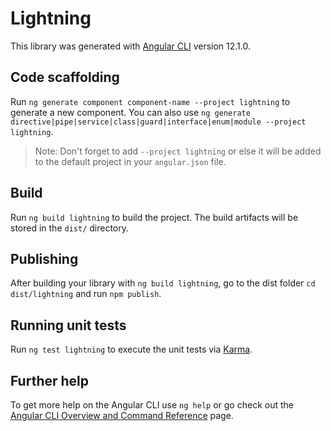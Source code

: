 # Lightning

This library was generated with [Angular CLI](https://github.com/angular/angular-cli) version 12.1.0.

## Code scaffolding

Run `ng generate component component-name --project lightning` to generate a new component. You can also use `ng generate directive|pipe|service|class|guard|interface|enum|module --project lightning`.
> Note: Don't forget to add `--project lightning` or else it will be added to the default project in your `angular.json` file. 

## Build

Run `ng build lightning` to build the project. The build artifacts will be stored in the `dist/` directory.

## Publishing

After building your library with `ng build lightning`, go to the dist folder `cd dist/lightning` and run `npm publish`.

## Running unit tests

Run `ng test lightning` to execute the unit tests via [Karma](https://karma-runner.github.io).

## Further help

To get more help on the Angular CLI use `ng help` or go check out the [Angular CLI Overview and Command Reference](https://angular.io/cli) page.
